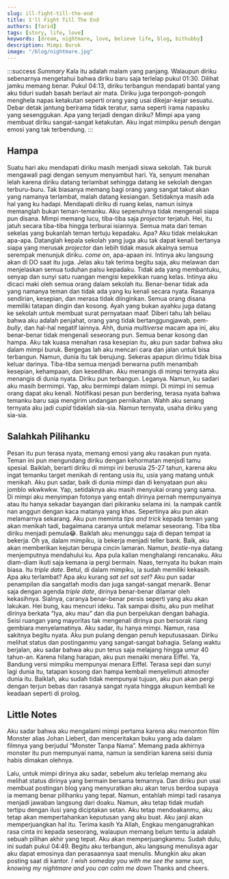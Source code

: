 ```yaml
---
slug: ill-fight-till-the-end
title: I'll Fight Till The End
authors: [farid]
tags: [story, life, love]
keywords: [dream, nightmare, love, believe life, blog, bithubby]
description: Mimpi Buruk
image: "/blog/nightmare.jpg"
---
```


:::success _Summary_
Kala itu adalah malam yang panjang. Walaupun diriku sebenarnya mengetahui bahwa diriku baru saja terlelap pukul 01:30. Dilihat jamku memang benar. Pukul 04:13, diriku terbangun mendapati bantal yang aku tiduri sudah basah berlaut air mata. Diriku juga terpongoh-pongoh menghela napas ketakutan seperti orang yang usai dikejar-kejar sesuatu. Debar detak jantung berirama tidak teratur, sama seperti irama napasku yang sesenggukan. Apa yang terjadi dengan diriku? Mimpi apa yang membuat diriku sangat-sangat ketakutan. Aku ingat mimpiku penuh dengan emosi yang tak terbendung.
:::

<!-- truncate -->

## Hampa

Suatu hari aku mendapati diriku masih menjadi siswa sekolah. Tak buruk mengawali pagi dengan senyum menyambut hari. Ya, senyum menahan lelah karena diriku datang terlambat sehingga datang ke sekolah dengan terburu-buru. Tak biasanya memang bagi orang yang sangat takut akan yang namanya terlambat, malah datang kesiangan. Setidaknya masih ada hal yang ku hadapi. Mendapati diriku di ruang kelas, namun isinya memanglah bukan teman-temanku. Aku sepenuhnya tidak mengenali siapa pun disana. Mimpi memang lucu, tiba-tiba saja _projector_ terjatuh. Hei, itu jatuh secara tiba-tiba hingga terburai isiannya. Semua mata dari teman sekelas yang bukanlah teman tertuju kepadaku. Apa? Aku tidak melakukan apa-apa. Datanglah kepala sekolah yang juga aku tak dapat kenali bertanya siapa yang merusak _projector_ dan lebih tidak masuk akalnya semua serempak menunjuk diriku. _come on_, apa-apaan ini. Intinya aku langsung akan di DO saat itu juga. Jelas aku tak terima begitu saja, aku melawan dan menjelaskan semua tuduhan palsu kepadaku. Tidak ada yang membantuku, senyap dan sunyi satu ruangan mengisi kepekikan ruang kelas. Intinya aku dicaci maki oleh semua orang dalam sekolah itu. Benar-benar tidak ada yang namanya teman dan tidak ada yang ku kenali secara nyata. Rasanya sendirian, kesepian, dan merasa tidak diinginkan. Semua orang disana memiliki tatapan dingin dan kosong. Ayah yang bukan ayahku juga datang ke sekolah untuk membuat surat pernyataan maaf. Diberi tahu lah beliau bahwa aku adalah penjahat, orang yang tidak bertanggungjawab, pem-_bully_, dan hal-hal negatif lainnya. Ahh, dunia _multiverse_ macam apa ini, aku benar-benar tidak mengenali seseorang pun. Semua benar kosong dan hampa. Aku tak kuasa menahan rasa kesepian itu, aku pun sadar bahwa aku dalam mimpi buruk. Bergegas lah aku mencari cara dan jalan untuk bisa terbangun. Namun, dunia itu tak berujung. Sekeras apapun dirimu tidak bisa keluar darinya. Tiba-tiba semua menjadi berwarna putih menambah kesepian, kehampaan, dan kesedihan. Aku menangis di mimpi ternyata aku menangis di dunia nyata. Diriku pun terbangun. Leganya. Namun, ku sadari aku masih bermimpi. Yap, aku bermimpi dalam mimpi. Di mimpi ini semua orang dapat aku kenali. Notifikasi pesan pun berdering, terasa nyata bahwa temanku baru saja mengirim undangan pernikahan. Wahh aku senang ternyata aku jadi _cupid_ tidaklah sia-sia. Namun ternyata, usaha diriku yang sia-sia.

## Salahkah Pilihanku

Pesan itu pun terasa nyata, memang emosi yang aku rasakan pun nyata. Teman ini pun mengundang diriku dengan kehormatan menjsdi tamu spesial. Baiklah, berarti diriku di mimpi ini berusia 25-27 tahun, karena aku ingat temanku target menikah di rentang usia itu, usia yang matang untuk menikah. Aku pun sadar, baik di dunia mimpi dan di kenyataan pun aku jomblo wkwkwkw. Yap, setidaknya aku masih menyukai orang yang sama. Di mimpi aku menyimpan fotonya yang entah dirinya pernah mempunyainya atau itu hanya sekadar bayangan dari pikiranku selama ini. Ia nampak cantik nan anggun dengan kaca matanya yang khas. Sepertinya aku pun akan melamarnya sekarang. Aku pun meminta _tips and trick_ kepada teman yang akan menikah tadi, bagaimana caranya untuk melamar seseorang. Tiba tiba diriku menjadi pemula😂. Baiklah aku menunggu saja di depan tempat ia bekerja. Oh ya, dalam mimpiku, ia bekerja menjadi teller bank. Baik, aku akan memberikan kejutan berupa cincin lamaran. Namun, _bestie_-nya datang menjemputnya mendahului ku. Apa pula kalian menghalangi rencanaku. Aku diam-diam ikuti saja kemana ia pergi bermain. Naas, ternyata itu bukan main biasa. Itu _triple date_. Betul, di dalam mimpiku, ia sudah memiliki kekasih. Apa aku terlambat? Apa aku kurang _sat set sat set_? Aku pun sadar penampilan dia sangatlah modis dan juga sangat-sangat menarik. Benar saja dengan agenda _triple date_, dirinya benar-benar dilamar oleh kekasihnya. Sialnya, caranya benar-benar persis seperti yang aku akan lakukan. Hei bung, kau mencuri ideku. Tak sampai disitu, aku pun melihat dirinya berkata “Iya, aku mau” dan dia pun berpelukan dengan bahagia. Seisi ruangan yang mayoritas tak mengenali dirinya pun bersorak riang gembiara menyelamatinya. Aku sadar, itu hanya mimpi. Namun, rasa sakitnya begitu nyata. Aku pun pulang dengan penuh keputusasaan. Diriku melihat status dan postinganmu yang sangat-sangat bahagia. Selang waktu berjalan, aku sadar bahwa aku pun terus saja melajang hingga umur 40 tahun-an. Karena hilang harapan, aku pun menaiki menara Eiffel. Ya, Bandung versi mimpiku mempunyai menara Eiffel. Terasa sepi dan sunyi lagi dunia itu, tatapan kosong dan hampa kembali menyelimuti atmosfer dunia itu. Baiklah, aku sudah tidak mempunyai tujuan, aku pun akan pergi dengan terjun bebas dan rasanya sangat nyata hingga akupun kembali ke keadaan seperti di prolog.

## Little Notes

Aku sadar bahwa aku mengalami mimpi pertama karena aku menonton film Monster alias Johan Liebert, dan menceritakan buku yang ada dalam filmnya yang berjudul “Monster Tanpa Nama”. Memang pada akhirnya monster itu pun mempunyai nama, namun ia sendirian karena seisi dunia habis dimakan olehnya.

Lalu, untuk mimpi dirinya aku sadar, sebelum aku terlelap memang aku melihat status dirinya yang bermain bersama temannya. Dan diriku pun usai membuat postingan blog yang menyuratkan aku akan terus berdoa supaya ia memang benar pilihanku yang tepat. Namun, entahlah mimpi tadi rasanya menjadi jawaban langsung dari doaku. Namun, aku tetap tidak mudah tertipu dengan ilusi yang diciptakan setan. Aku tetap mendoakanmu, aku tetap akan mempertahankan keputusan yang aku buat. Aku janji akan memperjuangkan hal itu. Terima kasih Ya Allah, Engkau menganugrahkan rasa cinta ini kepada seseorang, walaupun memang belum tentu ia adalah sebuah pilihan akhir yang tepat. Aku akan memperjuangkanmu. Sudah dulu, ini sudah pukul 04:49. Begitu aku terbangun, aku langsung menulisya agar aku dapat emosinya dan perasaannya saat menulis. Mungkin aku akan posting saat di kantor. _I wish someday you with me see the same sun, knowing my nightmare and you can calm me down_ Thanks and cheers.
